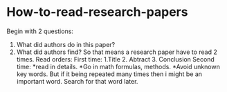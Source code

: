 # How-to-read-research-papers
Begin with 2 questions:
1. What did authors do in this paper?
2. What did authors find?
So that means a research paper have to read 2 times.
Read orders: First time: 1.Title 2. Abtract 3. Conclusion
             Second time: *read in details.
                          *Go in math formulas, methods. 
                          *Avoid unknown key words. But if it being repeated many times then i might be an important word. Search for that word later.
